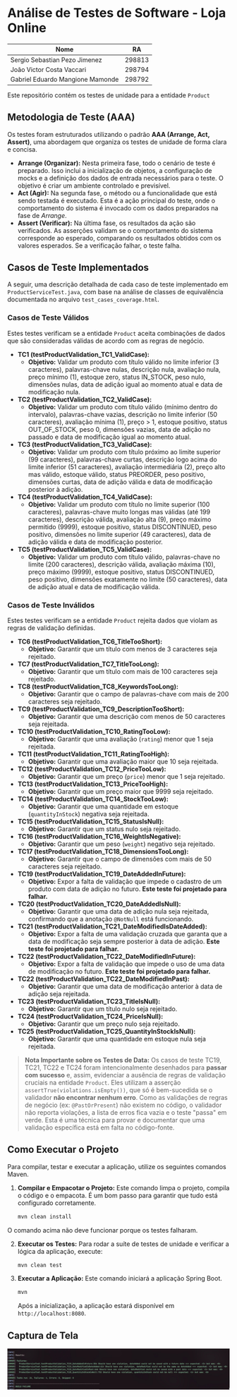 # Análise de Testes de Software - Loja Online


| Nome                              | RA      |
|------------------------------------|---------|
| Sergio Sebastian Pezo Jimenez      | 298813  |
| João Victor Costa Vaccari          | 298794  |
| Gabriel Eduardo Mangione Mamonde   | 298792  |


Este repositório contém os testes de unidade para a entidade `Product`

## Metodologia de Teste (AAA)

Os testes foram estruturados utilizando o padrão **AAA (Arrange, Act, Assert)**, uma abordagem que organiza os testes de unidade de forma clara e concisa.

-   **Arrange (Organizar):** Nesta primeira fase, todo o cenário de teste é preparado. Isso inclui a inicialização de objetos, a configuração de mocks e a definição dos dados de entrada necessários para o teste. O objetivo é criar um ambiente controlado e previsível.
-   **Act (Agir):** Na segunda fase, o método ou a funcionalidade que está sendo testada é executado. Esta é a ação principal do teste, onde o comportamento do sistema é invocado com os dados preparados na fase de *Arrange*.
-   **Assert (Verificar):** Na última fase, os resultados da ação são verificados. As asserções validam se o comportamento do sistema corresponde ao esperado, comparando os resultados obtidos com os valores esperados. Se a verificação falhar, o teste falha.

## Casos de Teste Implementados

A seguir, uma descrição detalhada de cada caso de teste implementado em `ProductServiceTest.java`, com base na análise de classes de equivalência documentada no arquivo `test_cases_coverage.html`.

### Casos de Teste Válidos

Estes testes verificam se a entidade `Product` aceita combinações de dados que são consideradas válidas de acordo com as regras de negócio.

-   **TC1 (testProductValidation\_TC1\_ValidCase):**
    -   **Objetivo:** Validar um produto com título válido no limite inferior (3 caracteres), palavras-chave nulas, descrição nula, avaliação nula, preço mínimo (1), estoque zero, status IN_STOCK, peso nulo, dimensões nulas, data de adição igual ao momento atual e data de modificação nula.
-   **TC2 (testProductValidation\_TC2\_ValidCase):**
    -   **Objetivo:** Validar um produto com título válido (mínimo dentro do intervalo), palavras-chave vazias, descrição no limite inferior (50 caracteres), avaliação mínima (1), preço > 1, estoque positivo, status OUT_OF_STOCK, peso 0, dimensões vazias, data de adição no passado e data de modificação igual ao momento atual.
-   **TC3 (testProductValidation\_TC3\_ValidCase):**
    -   **Objetivo:** Validar um produto com título próximo ao limite superior (99 caracteres), palavras-chave curtas, descrição logo acima do limite inferior (51 caracteres), avaliação intermediária (2), preço alto mas válido, estoque válido, status PREORDER, peso positivo, dimensões curtas, data de adição válida e data de modificação posterior à adição.
-   **TC4 (testProductValidation\_TC4\_ValidCase):**
    -   **Objetivo:** Validar um produto com título no limite superior (100 caracteres), palavras-chave muito longas mas válidas (até 199 caracteres), descrição válida, avaliação alta (9), preço máximo permitido (9999), estoque positivo, status DISCONTINUED, peso positivo, dimensões no limite superior (49 caracteres), data de adição válida e data de modificação posterior.
-   **TC5 (testProductValidation\_TC5\_ValidCase):**
    - **Objetivo:** Validar um produto com título válido, palavras-chave no limite (200 caracteres), descrição válida, avaliação máxima (10), preço máximo (9999), estoque positivo, status DISCONTINUED, peso positivo, dimensões exatamente no limite (50 caracteres), data de adição atual e data de modificação válida.

### Casos de Teste Inválidos

Estes testes verificam se a entidade `Product` rejeita dados que violam as regras de validação definidas.

-   **TC6 (testProductValidation\_TC6\_TitleTooShort):**
    -   **Objetivo:** Garantir que um título com menos de 3 caracteres seja rejeitado.
-   **TC7 (testProductValidation\_TC7\_TitleTooLong):**
    -   **Objetivo:** Garantir que um título com mais de 100 caracteres seja rejeitado.
-   **TC8 (testProductValidation\_TC8\_KeywordsTooLong):**
    -   **Objetivo:** Garantir que o campo de palavras-chave com mais de 200 caracteres seja rejeitado.
-   **TC9 (testProductValidation\_TC9\_DescriptionTooShort):**
    -   **Objetivo:** Garantir que uma descrição com menos de 50 caracteres seja rejeitada.
-   **TC10 (testProductValidation\_TC10\_RatingTooLow):**
    -   **Objetivo:** Garantir que uma avaliação (`rating`) menor que 1 seja rejeitada.
-   **TC11 (testProductValidation\_TC11\_RatingTooHigh):**
    -   **Objetivo:** Garantir que uma avaliação maior que 10 seja rejeitada.
-   **TC12 (testProductValidation\_TC12\_PriceTooLow):**
    -   **Objetivo:** Garantir que um preço (`price`) menor que 1 seja rejeitado.
-   **TC13 (testProductValidation\_TC13\_PriceTooHigh):**
    -   **Objetivo:** Garantir que um preço maior que 9999 seja rejeitado.
-   **TC14 (testProductValidation\_TC14\_StockTooLow):**
    -   **Objetivo:** Garantir que uma quantidade em estoque (`quantityInStock`) negativa seja rejeitada.
-   **TC15 (testProductValidation\_TC15\_StatusIsNull):**
    -   **Objetivo:** Garantir que um status nulo seja rejeitado.
-   **TC16 (testProductValidation\_TC16\_WeightIsNegative):**
    -   **Objetivo:** Garantir que um peso (`weight`) negativo seja rejeitado.
-   **TC17 (testProductValidation\_TC18\_DimensionsTooLong):**
    -   **Objetivo:** Garantir que o campo de dimensões com mais de 50 caracteres seja rejeitado.
-   **TC19 (testProductValidation\_TC19\_DateAddedInFuture):**
    -   **Objetivo:** Expor a falta de validação que impede o cadastro de um produto com data de adição no futuro. **Este teste foi projetado para falhar.**
-   **TC20 (testProductValidation\_TC20\_DateAddedIsNull):**
    -   **Objetivo:** Garantir que uma data de adição nula seja rejeitada, confirmando que a anotação `@NotNull` está funcionando.
-   **TC21 (testProductValidation\_TC21\_DateModifiedIsDateAdded):**
    -   **Objetivo:** Expor a falta de uma validação cruzada que garanta que a data de modificação seja sempre posterior à data de adição. **Este teste foi projetado para falhar.**  
- **TC22 (testProductValidation\_TC22\_DateModifiedInFuture):**
    -   **Objetivo:** Expor a falta de validação que impede o uso de uma data de modificação no futuro. **Este teste foi projetado para falhar.**
-   **TC22 (testProductValidation\_TC22\_DateModifiedInPast):**
    -   **Objetivo:** Garantir que uma data de modificação anterior à data de adição seja rejeitada.
-   **TC23 (testProductValidation\_TC23\_TitleIsNull):**
    -   **Objetivo:** Garantir que um título nulo seja rejeitado.
-   **TC24 (testProductValidation\_TC24\_PriceIsNull):**
    -   **Objetivo:** Garantir que um preço nulo seja rejeitado.
-   **TC25 (testProductValidation\_TC25\_QuantityInStockIsNull):**
    -   **Objetivo:** Garantir que uma quantidade em estoque nula seja rejeitada.


> **Nota Importante sobre os Testes de Data:**
> Os casos de teste TC19, TC21, TC22 e TC24 foram intencionalmente desenhados para **passar com sucesso** e, assim, evidenciar a ausência de regras de validação cruciais na entidade `Product`. Eles utilizam a asserção `assertTrue(violations.isEmpty())`, que só é bem-sucedida se o validador **não encontrar nenhum erro**. Como as validações de regras de negócio (ex: `@PastOrPresent`) não existem no código, o validador não reporta violações, a lista de erros fica vazia e o teste "passa" em verde. Esta é uma técnica para provar e documentar que uma validação específica está em falta no código-fonte.

## Como Executar o Projeto

Para compilar, testar e executar a aplicação, utilize os seguintes comandos Maven.

1.  **Compilar e Empacotar o Projeto:**
    Este comando limpa o projeto, compila o código e o empacota. É um bom passo para garantir que tudo está configurado corretamente.
    ```bash
    mvn clean install
    ```
O comando acima não deve funcionar porque os testes falharam.


2.  **Executar os Testes:**
    Para rodar a suíte de testes de unidade e verificar a lógica da aplicação, execute:
    ```bash
    mvn clean test
    ```

3.  **Executar a Aplicação:**
    Este comando iniciará a aplicação Spring Boot.
    ```bash
    mvn
    ```
    Após a inicialização, a aplicação estará disponível em `http://localhost:8080`.

## Captura de Tela 


![alt text](captura_de_tela.png)